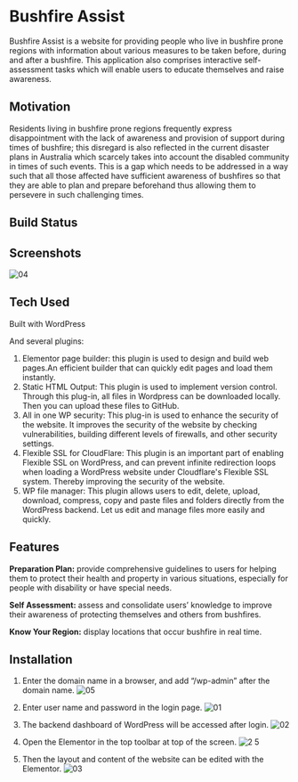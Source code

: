 # Bushfire Assist

Bushfire Assist is a website for providing people who live in bushfire prone regions with information about various measures to be taken before, during and after a bushfire. This application also comprises interactive self-assessment tasks which will enable users to educate themselves and raise awareness.

## Motivation

Residents living in bushfire prone regions frequently express disappointment with the lack of awareness and provision of support during times of bushfire; this disregard is also reflected in the current disaster plans in  Australia which scarcely takes into account the disabled community in times of such events. This is a gap which needs to be addressed in a  way such that all those affected have sufficient awareness of bushfires so that they are able to plan and prepare beforehand thus allowing them to persevere in such challenging times.

## Build Status



## Screenshots

![04](https://user-images.githubusercontent.com/70268577/91729054-51c41880-ebe7-11ea-8c1b-bcd231f1a3ee.png)

## Tech Used

Built with WordPress

And several plugins:
  1. Elementor page builder: this plugin is used to design and build web pages.An efficient builder that can quickly edit pages and load them instantly.
  2. Static HTML Output: This plugin is used to implement version control. Through this plug-in, all files in Wordpress can be downloaded locally. Then you can upload these files      to GitHub.
  3. All in one WP security: This plug-in is used to enhance the security of the website. It improves the security of the website by checking vulnerabilities, building different        levels of firewalls, and other security settings.
  4. Flexible SSL for CloudFlare: This plugin is an important part of enabling Flexible SSL on WordPress, and can prevent infinite redirection loops when loading a WordPress            website under Cloudflare's Flexible SSL system. Thereby improving the security of the website.
  5. WP file manager: This plugin allows users to edit, delete, upload, download, compress, copy and paste files and folders directly from the WordPress backend. Let us edit and        manage files more easily and quickly.

## Features

**Preparation Plan:** provide comprehensive guidelines to users for helping them to protect their health and property in  various situations, especially for people with disability or have special needs.

**Self Assessment:** assess and consolidate users’ knowledge to improve their awareness of protecting themselves and others from bushfires.

**Know Your Region:** display locations that occur bushfire in real time.

## Installation

  1. Enter the domain name in a browser, and add “/wp-admin” after the domain name.
  ![05](https://user-images.githubusercontent.com/70268577/91730004-b8960180-ebe8-11ea-9bc1-cc4715dfe95c.png)
  
  2. Enter user name and password in the login page.
  ![01](https://user-images.githubusercontent.com/70268577/91729038-4a9d0a80-ebe7-11ea-8613-e0786433154c.png)
  
  3. The backend dashboard of WordPress will be accessed after login. 
  ![02](https://user-images.githubusercontent.com/70268577/91729042-4c66ce00-ebe7-11ea-96a9-a2d9620f8b26.png)
  
  4. Open the Elementor in the top toolbar at top of the screen.
  ![2 5](https://user-images.githubusercontent.com/70268577/91729052-4ffa5500-ebe7-11ea-9dba-20f7ef037648.png)
  
  5. Then the layout and content of the website can be edited with  the Elementor.
  ![03](https://user-images.githubusercontent.com/70268577/91729048-4f61be80-ebe7-11ea-929e-870d16c7bed9.png)


